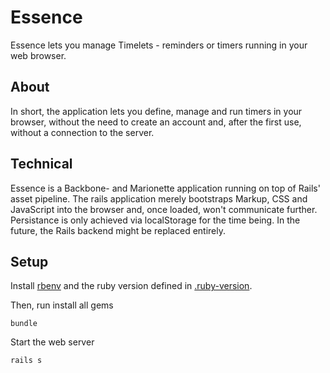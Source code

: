Essence
=======

Essence lets you manage Timelets - reminders or timers running in your web browser.

About
-----

In short, the application lets you define, manage and run timers in your browser, without the need to create an account and, after the first use, without a connection to the server.

Technical
---------

Essence is a Backbone- and Marionette application running on top of Rails' asset pipeline. The rails application merely bootstraps Markup, CSS and JavaScript into the browser and, once loaded, won't communicate further. Persistance is only achieved via localStorage for the time being. In the future, the Rails backend might be replaced entirely.

Setup
-----

Install [rbenv](https://github.com/sstephenson/rbenv) and the ruby version defined in [.ruby-version](blob/master/.ruby-version).

Then, run install all gems

```
bundle
```

Start the web server

```
rails s
```

